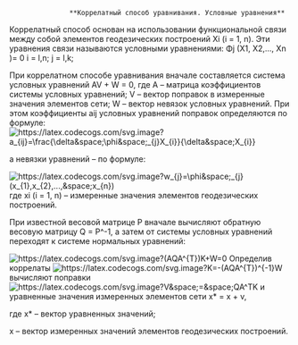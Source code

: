                    **Коррелатный способ уравнивания. Условные уравнения**
Коррелатный способ основан на использовании функциональной связи между собой элементов геодезических построений Xi (i = 1, n). 
Эти уравнения связи называются условными уравнениями:
Φj (X1, X2,..., Xn )= 0
i = l,n;
j = l,k;

При коррелатном способе уравнивания вначале составляется система условных уравнений AV + W = 0,
где А – матрица коэффициентов системы условных уравнений;
V – вектор поправок в измеренные значения элементов сети;
W – вектор невязок условных уравнений.
При этом коэффициенты aij условных уравнений поправок определяются по формуле:
<img src="https://latex.codecogs.com/svg.image?a_{ij}=\frac{\delta&space;\phi&space;_{j}X_{i}}{\delta&space;X_{i}}" title="https://latex.codecogs.com/svg.image?a_{ij}=\frac{\delta&space;\phi&space;_{j}X_{i}}{\delta&space;X_{i}}" />

а невязки уравнений – по формуле:

<img src="https://latex.codecogs.com/svg.image?w_{j}=\phi&space;_{j}(x_{1},x_{2},...,&space;x_{n})" title="https://latex.codecogs.com/svg.image?w_{j}=\phi&space;_{j}(x_{1},x_{2},...,&space;x_{n})" />
где xi (i = 1, n) – измеренные значения элементов геодезических построений.

При известной весовой матрице Р вначале вычисляют обратную весовую матрицу Q = P^-1, а затем от системы условных уравнений переходят к системе нормальных уравнений:

<img src="https://latex.codecogs.com/svg.image?(AQA^{T})K&plus;W=0" title="https://latex.codecogs.com/svg.image?(AQA^{T})K&plus;W=0" />
Определив коррелаты 
<img src="https://latex.codecogs.com/svg.image?K=-(AQA^{T})^{-1}W" title="https://latex.codecogs.com/svg.image?K=-(AQA^{T})^{-1}W" />
вычисляют поправки
<img src="https://latex.codecogs.com/svg.image?V&space;=&space;QA^TK" title="https://latex.codecogs.com/svg.image?V&space;=&space;QA^TK" />
и уравненные значения измеренных элементов сети x* = x + v,

где х* – вектор уравненных значений;

х – вектор измеренных значений элементов геодезических построений.
